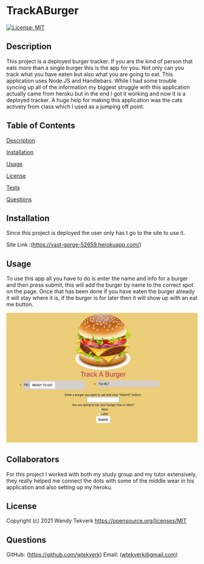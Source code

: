 # TrackABurger

[![License: MIT](https://img.shields.io/badge/License-MIT-yellow.svg)](https://opensource.org/licenses/MIT)
  
## Description
This project is a deployed burger tracker. If you are the kind of person that eats more than a single burger this is the app for you. Not only can you track what you have eaten but also what you are going to eat. This application uses Node.JS and Handlebars. While I had some trouble syncing up all of the information my biggest struggle with this application actually came from heroku but in the end I got it working and now it is a deployed tracker. A huge help for making this application was the cats activety from class which I used as a jumping off point. 

  
## Table of Contents 
  
  [Description](##Description)
  
  [Installation](##Installation)
  
  [Usage](##Usage)
  
  [License](##License)
  
  [Tests](##Tests)
  
  [Questions](##Questions)
  
  
## Installation
Since this project is deployed the user only has t go to the site to use it.

Site Link :(https://vast-gorge-52659.herokuapp.com/)

## Usage
To use this app all you have to do is enter the name and info for a burger and then press submit, this will add the burger by name to the correct spot on the page. Once that has been done if you have eaten the burger already it will stay where it is, if the burger is for later then it will show up with an eat me button. 

<img src= "./public/assets/images/snapshot.png">

## Collaborators 
For this project I worked with both my study group and my tutor extensively, they really helped me connect the dots with some of the middle wear in his application and also setting up my heroku.

## License
Copyright (c) 2021 Wendy Tekverk
https://opensource.org/licenses/MIT

## Questions
  GitHub: (https://github.com/wtekverk)
  Email: (wtekverk@gmail.com)
  
